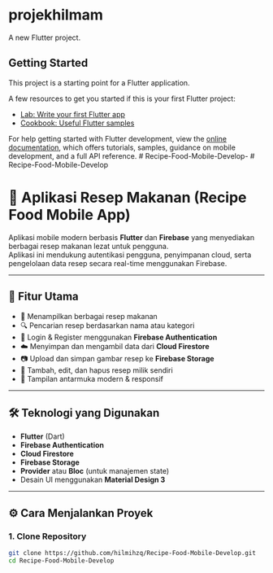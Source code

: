 # projekhilmam

A new Flutter project.

## Getting Started

This project is a starting point for a Flutter application.

A few resources to get you started if this is your first Flutter project:

- [Lab: Write your first Flutter app](https://docs.flutter.dev/get-started/codelab)
- [Cookbook: Useful Flutter samples](https://docs.flutter.dev/cookbook)

For help getting started with Flutter development, view the
[online documentation](https://docs.flutter.dev/), which offers tutorials,
samples, guidance on mobile development, and a full API reference.
#   R e c i p e - F o o d - M o b i l e - D e v e l o p - 
 
 #   R e c i p e - F o o d - M o b i l e - D e v e l o p 
 
 
# 🍲 Aplikasi Resep Makanan (Recipe Food Mobile App)

Aplikasi mobile modern berbasis **Flutter** dan **Firebase** yang menyediakan berbagai resep makanan lezat untuk pengguna.  
Aplikasi ini mendukung autentikasi pengguna, penyimpanan cloud, serta pengelolaan data resep secara real-time menggunakan Firebase.

---

## 🚀 Fitur Utama

- 🍛 Menampilkan berbagai resep makanan
- 🔍 Pencarian resep berdasarkan nama atau kategori
- 🔐 Login & Register menggunakan **Firebase Authentication**
- ☁️ Menyimpan dan mengambil data dari **Cloud Firestore**
- 📷 Upload dan simpan gambar resep ke **Firebase Storage**
- 📝 Tambah, edit, dan hapus resep milik sendiri
- 📱 Tampilan antarmuka modern & responsif

---

## 🛠️ Teknologi yang Digunakan

- **Flutter** (Dart)
- **Firebase Authentication**
- **Cloud Firestore**
- **Firebase Storage**
- **Provider** atau **Bloc** (untuk manajemen state)
- Desain UI menggunakan **Material Design 3**

---

## ⚙️ Cara Menjalankan Proyek

### 1. Clone Repository
```bash
git clone https://github.com/hilmihzq/Recipe-Food-Mobile-Develop.git
cd Recipe-Food-Mobile-Develop
